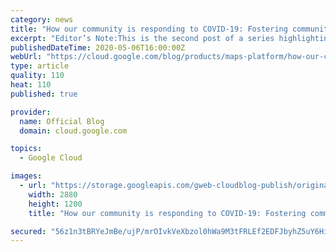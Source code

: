 ```yaml
---
category: news
title: "How our community is responding to COVID-19: Fostering community engagement"
excerpt: "Editor’s Note:This is the second post of a series highlighting the inspiring response to COVID-19 from the Google Maps Platform community. This week we’re focusing on projects that help individuals help others in their local communities. You can take a look back at projects that aim to keep communities"
publishedDateTime: 2020-05-06T16:00:00Z
webUrl: "https://cloud.google.com/blog/products/maps-platform/how-our-community-responding-covid-19-fostering-community-engagement/"
type: article
quality: 110
heat: 110
published: true

provider:
  name: Official Blog
  domain: cloud.google.com

topics:
  - Google Cloud

images:
  - url: "https://storage.googleapis.com/gweb-cloudblog-publish/original_images/039-MAP-COVID19-Fostering-Community-engagement-SL-01.png"
    width: 2880
    height: 1200
    title: "How our community is responding to COVID-19: Fostering community engagement"

secured: "56z1n3tBRYeJmBe/ujP/mrOIvkVeXbzol0hWa9M3tFRLEf2EDFJbyhZ5uY6Hi/W+q24dcpkCdk+zY2yuyWNgHzwoZPwbcn3zCUjtmlCaqmjwkY+4djfugrfwrldqnqdVdnfQFuuMUy/HVOk5AkGG8jYvB7hcX37F/Qe2uDLCrD3wxprxbeRA4ahK2hDg4fVQ0o/qq3y6WgMs4y6PfOi4eNvSMYEjRD+Qxv7VFckQBy+X/htVlPSkAfeMd9gcbylT0M8NEi3DskLH+BMSW3v6Ac0olyFlFt1EEUoJ5rANQlg0AnTLsS3niZPvspoX7cALfRmw/pL4lN64tKfthI8m1g==;k8qQw7IURACRmtn1DIeORw=="
---
```


